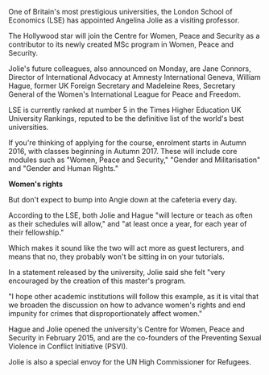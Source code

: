 One of Britain's most prestigious universities, the London School of Economics (LSE) has appointed Angelina Jolie as a visiting professor.

The Hollywood star will join the Centre for Women, Peace and Security as a contributor to its newly created MSc program in Women, Peace and Security.

Jolie's future colleagues, also announced on Monday, are Jane Connors, Director of International Advocacy at Amnesty International Geneva, William Hague, former UK Foreign Secretary and Madeleine Rees, Secretary General of the Women's International League for Peace and Freedom.

LSE is currently ranked at number 5 in the Times Higher Education UK University Rankings, reputed to be the definitive list of the world's best universities.

If you're thinking of applying for the course, enrolment starts in Autumn 2016, with classes beginning in Autumn 2017. These will include core modules such as "Women, Peace and Security," "Gender and Militarisation" and "Gender and Human Rights."

**Women's rights**

But don't expect to bump into Angie down at the cafeteria every day.

According to the LSE, both Jolie and Hague "will lecture or teach as often as their schedules will allow," and "at least once a year, for each year of their fellowship."

Which makes it sound like the two will act more as guest lecturers, and means that no, they probably won't be sitting in on your tutorials.

In a statement released by the university, Jolie said she felt "very encouraged by the creation of this master's program.

"I hope other academic institutions will follow this example, as it is vital that we broaden the discussion on how to advance women's rights and end impunity for crimes that disproportionately affect women."

Hague and Jolie opened the university's Centre for Women, Peace and Security in February 2015, and are the co-founders of the Preventing Sexual Violence in Conflict Initiative (PSVI).

Jolie is also a special envoy for the UN High Commissioner for Refugees.
